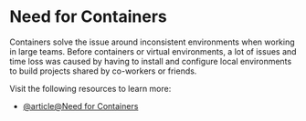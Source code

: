 # Need for Containers

Containers solve the issue around inconsistent environments when working in large teams. Before containers or virtual environments, a lot of issues and time loss was caused by having to install and configure local environments to build projects shared by co-workers or friends.

Visit the following resources to learn more:

- [@article@Need for Containers](https://www.redhat.com/en/topics/containers)
